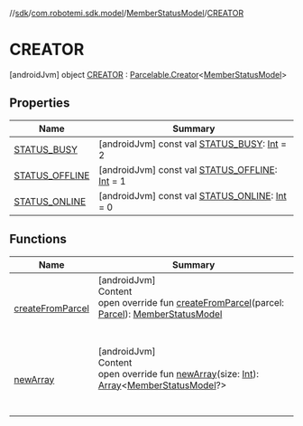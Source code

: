 //[sdk](../../../../index.md)/[com.robotemi.sdk.model](../../index.md)/[MemberStatusModel](../index.md)/[CREATOR](index.md)



# CREATOR  
 [androidJvm] object [CREATOR](index.md) : [Parcelable.Creator](https://developer.android.com/reference/kotlin/android/os/Parcelable.Creator.html)<[MemberStatusModel](../index.md)>    


## Properties  
  
|  Name |  Summary | 
|---|---|
| <a name="com.robotemi.sdk.model/MemberStatusModel.CREATOR/STATUS_BUSY/#/PointingToDeclaration/"></a>[STATUS_BUSY](-s-t-a-t-u-s_-b-u-s-y.md)| <a name="com.robotemi.sdk.model/MemberStatusModel.CREATOR/STATUS_BUSY/#/PointingToDeclaration/"></a> [androidJvm] const val [STATUS_BUSY](-s-t-a-t-u-s_-b-u-s-y.md): [Int](https://kotlinlang.org/api/latest/jvm/stdlib/kotlin/-int/index.html) = 2   <br>|
| <a name="com.robotemi.sdk.model/MemberStatusModel.CREATOR/STATUS_OFFLINE/#/PointingToDeclaration/"></a>[STATUS_OFFLINE](-s-t-a-t-u-s_-o-f-f-l-i-n-e.md)| <a name="com.robotemi.sdk.model/MemberStatusModel.CREATOR/STATUS_OFFLINE/#/PointingToDeclaration/"></a> [androidJvm] const val [STATUS_OFFLINE](-s-t-a-t-u-s_-o-f-f-l-i-n-e.md): [Int](https://kotlinlang.org/api/latest/jvm/stdlib/kotlin/-int/index.html) = 1   <br>|
| <a name="com.robotemi.sdk.model/MemberStatusModel.CREATOR/STATUS_ONLINE/#/PointingToDeclaration/"></a>[STATUS_ONLINE](-s-t-a-t-u-s_-o-n-l-i-n-e.md)| <a name="com.robotemi.sdk.model/MemberStatusModel.CREATOR/STATUS_ONLINE/#/PointingToDeclaration/"></a> [androidJvm] const val [STATUS_ONLINE](-s-t-a-t-u-s_-o-n-l-i-n-e.md): [Int](https://kotlinlang.org/api/latest/jvm/stdlib/kotlin/-int/index.html) = 0   <br>|


## Functions  
  
|  Name |  Summary | 
|---|---|
| <a name="com.robotemi.sdk.model/MemberStatusModel.CREATOR/createFromParcel/#android.os.Parcel/PointingToDeclaration/"></a>[createFromParcel](create-from-parcel.md)| <a name="com.robotemi.sdk.model/MemberStatusModel.CREATOR/createFromParcel/#android.os.Parcel/PointingToDeclaration/"></a>[androidJvm]  <br>Content  <br>open override fun [createFromParcel](create-from-parcel.md)(parcel: [Parcel](https://developer.android.com/reference/kotlin/android/os/Parcel.html)): [MemberStatusModel](../index.md)  <br><br><br>|
| <a name="com.robotemi.sdk.model/MemberStatusModel.CREATOR/newArray/#kotlin.Int/PointingToDeclaration/"></a>[newArray](new-array.md)| <a name="com.robotemi.sdk.model/MemberStatusModel.CREATOR/newArray/#kotlin.Int/PointingToDeclaration/"></a>[androidJvm]  <br>Content  <br>open override fun [newArray](new-array.md)(size: [Int](https://kotlinlang.org/api/latest/jvm/stdlib/kotlin/-int/index.html)): [Array](https://kotlinlang.org/api/latest/jvm/stdlib/kotlin/-array/index.html)<[MemberStatusModel](../index.md)?>  <br><br><br>|

